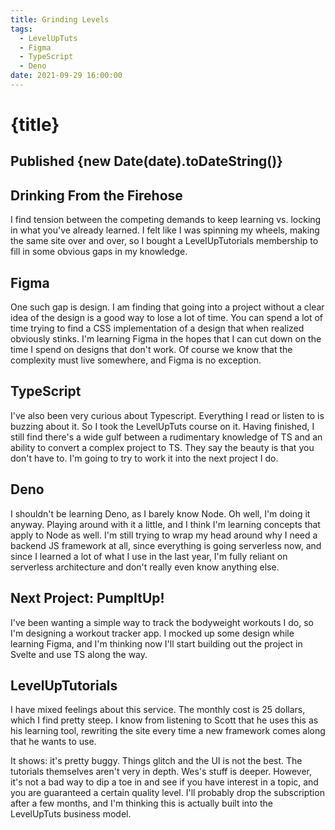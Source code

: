 ```yaml
---
title: Grinding Levels
tags:
  - LevelUpTuts
  - Figma
  - TypeScript
  - Deno
date: 2021-09-29 16:00:00
---
```


# {title}

## Published {new Date(date).toDateString()}

## Drinking From the Firehose

I find tension between the competing demands to keep learning vs. locking in what you've already learned. I felt like I was spinning my wheels, making the same site over and over, so I bought a LevelUpTutorials membership to fill in some obvious gaps in my knowledge.

## Figma

One such gap is design. I am finding that going into a project without a clear idea of the design is a good way to lose a lot of time. You can spend a lot of time trying to find a CSS implementation of a design that when realized obviously stinks. I'm learning Figma in the hopes that I can cut down on the time I spend on designs that don't work. Of course we know that the complexity must live somewhere, and Figma is no exception.

## TypeScript

I've also been very curious about Typescript. Everything I read or listen to is buzzing about it. So I took the LevelUpTuts course on it. Having finished, I still find there's a wide gulf between a rudimentary knowledge of TS and an ability to convert a complex project to TS. They say the beauty is that you don't have to. I'm going to try to work it into the next project I do.

## Deno

I shouldn't be learning Deno, as I barely know Node. Oh well, I'm doing it anyway. Playing around with it a little, and I think I'm learning concepts that apply to Node as well. I'm still trying to wrap my head around why I need a backend JS framework at all, since everything is going serverless now, and since I learned a lot of what I use in the last year, I'm fully reliant on serverless architecture and don't really even know anything else.

## Next Project: PumpItUp!

I've been wanting a simple way to track the bodyweight workouts I do, so I'm designing a workout tracker app. I mocked up some design while learning Figma, and I'm thinking now I'll start building out the project in Svelte and use TS along the way.

## LevelUpTutorials

I have mixed feelings about this service. The monthly cost is 25 dollars, which I find pretty steep. I know from listening to Scott that he uses this as his learning tool, rewriting the site every time a new framework comes along that he wants to use.

It shows: it's pretty buggy. Things glitch and the UI is not the best. The tutorials themselves aren't very in depth. Wes's stuff is deeper. However, it's not a bad way to dip a toe in and see if you have interest in a topic, and you are guaranteed a certain quality level. I'll probably drop the subscription after a few months, and I'm thinking this is actually built into the LevelUpTuts business model.
